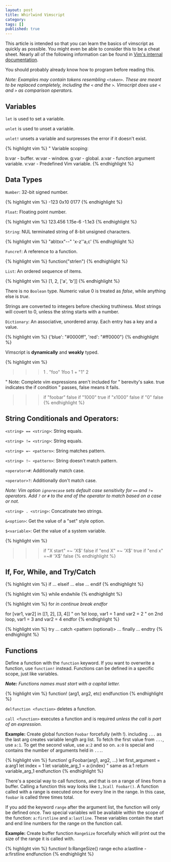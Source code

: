 ```yaml
---
layout: post
title: Whirlwind Vimscript
category:
tags: []
published: true
---
```


This article is intended so that you can learn the basics of vimscript as quickly as possible.
You might even be able to consider this to be a cheat sheet.
Nearly all of the following information can be found in [Vim's internal documentation](http://vimdoc.sourceforge.net/htmldoc/usr_41.html).

You should probably already know how to program before reading this.

*Note:
Examples may contain tokens resembling `<token>`.
These are meant to be replaced completely, including the `<` and the `>`.
Vimscript does use `<` and `>` as comparison operators.*

## Variables

`let` is used to set a variable.

`unlet` is used to unset a variable.

`unlet!` unsets a variable and surpresses the error if it doesn't exist.

{% highlight vim %}
" Variable scoping:

b:var - buffer.
w:var - window.
g:var - global.
a:var - function argument variable.
v:var - Predefined Vim variable.
{% endhighlight %}

## Data Types

`Number`: 32-bit signed number.

{% highlight vim %}
-123
0x10
0177
{% endhighlight %}

`Float`: Floating point number.

{% highlight vim %}
123.456
1.15e-6
-1.1e3
{% endhighlight %}

`String`: NUL terminated string of 8-bit unsigned characters.

{% highlight vim %}
"ab\txx\"--"
'x-z''a,c'
{% endhighlight %}

`Funcref`: A reference to a function.

{% highlight vim %}
function("strlen")
{% endhighlight %}

`List`: An ordered sequence of items.

{% highlight vim %}
[1, 2, ['a', 'b']]
{% endhighlight %}

There is no `Boolean` type.
Numeric value 0 is treated as *false*, while anything else is *true*.

Strings are converted to integers before checking truthiness.
Most strings will covert to 0, unless the string starts with a number.

`Dictionary`: An associative, unordered array. Each entry has a key and a value.

{% highlight vim %}
{'blue': "#0000ff", 'red': "#ff0000"}
{% endhighlight %}

Vimscript is **dynamically** and **weakly** typed.

{% highlight vim %}
>>> 1 . "foo"
1foo
>>> 1 + "1"
2

" Note: Complete vim expressions aren't included for
" berevity's sake. true indicates the if condition
" passes, false means it fails.
>>> if "foobar"
false
>>> if "1000"
true
>>> if "x1000"
false
>>> if "0"
false
{% endhighlight %}

## String Conditionals and Operators:

`<string> == <string>`: String equals.

`<string> != <string>`: String equals.

`<string> =~ <pattern>`: String matches pattern.

`<string> !~ <pattern>`: String doesn't match pattern.

`<operator>#`: Additionally match case.

`<operator>?`: Additionally don't match case.

*Note: Vim option `ignorecase` sets default case sensitivity for `==` and `!=` operators.
Add `?` or `#` to the end of the operator to match based on a case or not.*


`<string> . <string>`: Concatinate two strings.

`&<option>`: Get the value of a "set" style option.

`$<variable>`: Get the value of a system variable.

{% highlight vim %}
>>> if "X start" =~ 'X$'
false
>>> if "end X" =~ 'X$'
true
>>> if "end x" =~# 'X$'
false
{% endhighlight %}

## If, For, While, and Try/Catch

{% highlight vim %}
if <expression>
	...
elseif <expression>
	...
else
	...
endif
{% endhighlight %}

{% highlight vim %}
while <expression>
endwhile
{% endhighlight %}

{% highlight vim %}
for <var> in <list>
	continue
	break
endfor

for [var1, var2] in [[1, 2], [3, 4]]
	" on 1st loop, var1 = 1 and var2 = 2
	" on 2nd loop, var1 = 3 and var2 = 4
endfor
{% endhighlight %}

{% highlight vim %}
try
	...
catch <pattern (optional)>
	...
finally
	...
endtry
{% endhighlight %}

## Functions

Define a function with the `function` keyword.
If you want to overwrite a function, use `function!` instead.
Functions can be defined in a specific scope, just like variables.

***Note:***
*Functions names must start with a capital letter.*

{% highlight vim %}
function! <Name>(arg1, arg2, etc)
	<function body>
endfunction
{% endhighlight %}

`delfunction <function>` deletes a function.

`call <function>` executes a function and is required *unless the call is part of an expression.*

**Example:** Create global function `Foobar` forcefully (with !).
including `...` as the last arg creates variable length arg list.
To fetch the first value from `...`, use `a:1`.
To get the second value, use `a:2` and so on.
`a:0` is special and contains the number of arguments held in `...`.

{% highlight vim %}
function! g:Foobar(arg1, arg2, ...)
	let first_argument = a:arg1
	let index = 1
	let variable_arg_1 = a:{index} " same as a:1
	return variable_arg_1
endfunction
{% endhighlight %}

There's a special way to call functions, and that is on a range of lines from a buffer.
Calling a function this way looks like `1,3call Foobar()`.
A function called with a range is executed once for every line in the range. In this case, `foobar` is called three times total.

If you add the keyword `range` after the argument list, the function will only be defined once.
Two special variables will be available within the scope of the function: `a:firstline` and `a:lastline`.
These variables contain the start and end line numbers for the range on the function call.

**Example:** Create buffer function `RangeSize` forcefully which will print out the size of the range it is called with.

{% highlight vim %}
function! b:RangeSize() range
    echo a:lastline - a:firstline
endfunction
{% endhighlight %}

